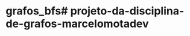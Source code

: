 # grafos_bfs#   p r o j e t o - d a - d i s c i p l i n a - d e - g r a f o s - m a r c e l o m o t a d e v  
 